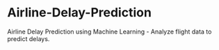 # Airline-Delay-Prediction
Airline Delay Prediction using Machine Learning - Analyze flight data to predict delays.
